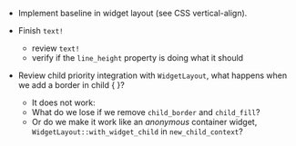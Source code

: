 * Implement baseline in widget layout (see CSS vertical-align).
* Finish `text!`
  - review `text!`
  - verify if the `line_height` property is doing what it should

* Review child priority integration with `WidgetLayout`, what happens when we add a border in child { }?
   - It does not work:
    - What do we lose if we remove `child_border` and `child_fill`?
    - Or do we make it work like an *anonymous* container widget, `WidgetLayout::with_widget_child` in `new_child_context`? 